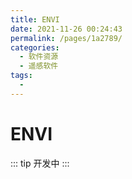 ```yaml
---
title: ENVI
date: 2021-11-26 00:24:43
permalink: /pages/1a2789/
categories:
  - 软件资源
  - 遥感软件
tags:
  - 
---
```

# ENVI

::: tip
开发中
:::

